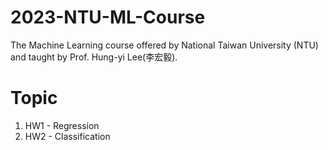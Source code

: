 # 2023-NTU-ML-Course
The Machine Learning course offered by National Taiwan University (NTU) and taught by Prof. Hung-yi Lee(李宏毅).
# Topic
1. HW1 - Regression
2. HW2 - Classification
